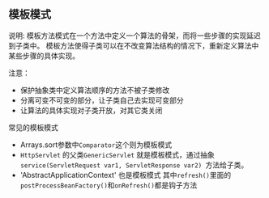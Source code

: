 ## 模板模式
说明:
    模板方法模式在一个方法中定义一个算法的骨架，而将一些步骤的实现延迟到子类中。
    模板方法使得子类可以在不改变算法结构的情况下，重新定义算法中某些步骤的具体实现。

注意：
+ 保护抽象类中定义算法顺序的方法不被子类修改
+ 分离可变不可变的部分，让子类自己去实现可变部分
+ 让算法的具体实现对子类开放，对其它类关闭 

常见的模板模式 
+ Arrays.sort参数中`Comparator`这个则为模板模式
+ `HttpServlet` 的父类`GenericServlet` 就是模板模式，通过抽象`service(ServletRequest var1, ServletResponse var2) `方法给子类。
+ 'AbstractApplicationContext' 也是模板模式 其中`refresh()`里面的`postProcessBeanFactory()`和`onRefresh()`都是钩子方法
